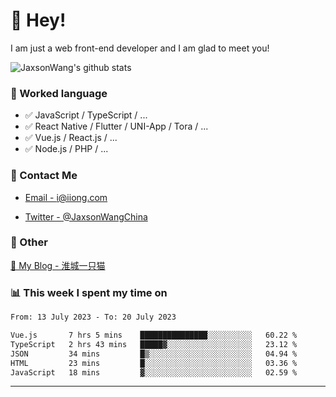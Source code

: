 # 👋 Hey!

I am just a web front-end developer and I am glad to meet you!

![JaxsonWang's github stats](https://github-readme-stats.vercel.app/api?username=JaxsonWang&&show_icons=true&&title_color=1abc9c&&icon_color=1abc9c)


### 📝 Worked language

- ✅ JavaScript / TypeScript / ...
- ✅ React Native / Flutter / UNI-App / Tora / ...
- ✅ Vue.js / React.js / ...
- ✅ Node.js / PHP / ...

### 📮 Contact Me

- [Email - i@iiong.com](mailto:i@iiong.com)

- [Twitter - @JaxsonWangChina](https://twitter.com/JaxsonWangChina)

### 🤪 Other

[📌 My Blog - 淮城一只猫](https://iiong.com)

### 📊 This week I spent my time on

<!--START_SECTION:waka-->

```txt
From: 13 July 2023 - To: 20 July 2023

Vue.js       7 hrs 5 mins    ███████████████░░░░░░░░░░   60.22 %
TypeScript   2 hrs 43 mins   █████▓░░░░░░░░░░░░░░░░░░░   23.12 %
JSON         34 mins         █▒░░░░░░░░░░░░░░░░░░░░░░░   04.94 %
HTML         23 mins         █░░░░░░░░░░░░░░░░░░░░░░░░   03.36 %
JavaScript   18 mins         ▓░░░░░░░░░░░░░░░░░░░░░░░░   02.59 %
```

<!--END_SECTION:waka-->

---
